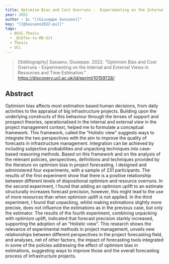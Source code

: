 ```yaml
---
title: Optimism Bias and Cost Overruns -  Experimenting on the Internal and External Views in Resources and Time Estimation
year: 2022
author - 1: "[[Giuseppe Sassano]]"
key: "[[@Sassano2022-pu]]"
tags:
  - BSSC-Thesis
  - _BibTex-to-MD-Git
  - Thesis
  - UCL
---
```


> [!bibliography]
> Sassano, Giuseppe. 2022. “Optimism Bias and Cost Overruns -  Experimenting on the Internal and External Views in Resources and Time Estimation.” . https://discovery.ucl.ac.uk/id/eprint/10159728/

## Abstract
Optimism bias affects most estimation based human decisions, from daily activities to the appraisal of big infrastructure projects. Building upon the underlying constructs of this behaviour through the lenses of support and prospect theories, operationalised in the internal and external view in the project management context, helped me to formulate a conceptual framework. This framework, called the “Holistic view” suggests ways to integrate the two perspectives with the aim to improve the quality of forecasts in infrastructure management. Integration can be achieved by including subjective probabilities and unpacking techniques into case-based reasoning methods. Based on this framework and on the analysis of the relevant policies, perspectives, definitions and techniques provided by the literature on optimism bias in project forecasting, I designed and administered four experiments, with a sample of 231 participants. The results of the first experiment show that there is a positive relationship between different levels of dispositional optimism and resource overruns. In the second experiment, I found that adding an optimism uplift to an estimate structurally increases forecast precision, however, this might lead to the use of more resources than when optimism uplift is not applied. In the third experiment, I found that unpacking, whilst making estimations slightly more precise, does not influence the estimations as in the previous case, but only the estimator. The results of the fourth experiment, combining unpacking with optimism uplift, indicated that forecast precision starkly increased, supporting the adoption of an “Holistic view”. This research shows the relevance of experimental methods in project management, unveils new relationships between different perspectives in the project forecasting field, and analyses, net of other factors, the impact of forecasting tools integrated in some of the policies addressing the effect of optimism bias in estimations, suggesting ways to improve those and the overall forecasting process of infrastructure projects.